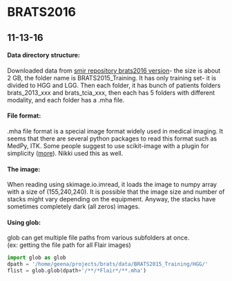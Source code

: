 # BRATS2016
## 11-13-16
#### Data directory structure:  
Downloaded data from [smir repository brats2016 version](https://www.smir.ch/BRATS/Start2016)- the size is about 2 GB, the folder name is BRATS2015_Training. It has only training set- it is divided to HGG and LGG. Then each folder, it has bunch of patients folders brats_2013_xxx and brats_tcia_xxx, then each has 5 folders with different modality, and each folder has a .mha file.

#### File format:
.mha file format is a special image format widely used in medical imaging. It seems that there are several python packages to read this format such as MedPy, ITK. Some people suggest to use scikit-image with a plugin for simplicity ([more](http://stackoverflow.com/questions/29738822/how-to-convert-mha-file-to-nii-file-in-python-without-using-medpy-or-c)). Nikki used this as well.

#### The image:
When reading using skimage.io.imread, it loads the image to numpy array with a size of (155,240,240). It is possible that the image size and number of stacks might vary depending on the equipment. Anyway, the stacks have sometimes completely dark (all zeros) images.

#### Using glob:
glob can get multiple file paths from various subfolders at once.  
(ex: getting the file path for all Flair images)
```python
import glob as glob
dpath = '/home/geena/projects/brats/data/BRATS2015_Training/HGG/'
flist = glob.glob(dpath+'/**/*Flair*/**.mha')
```
